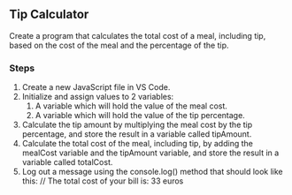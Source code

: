## Tip Calculator
Create a program that calculates the total cost of a meal, including tip, based on the cost of the meal and the percentage of the tip.
### Steps
1. Create a new JavaScript file in VS Code.
2. Initialize and assign values to 2 variables:
   1. A variable which will hold the value of the meal cost.
   2. A variable which will hold the value of the tip percentage.
3. Calculate the tip amount by multiplying the meal cost by the tip percentage, and store the result in a variable called tipAmount.
4. Calculate the total cost of the meal, including tip, by adding the mealCost variable and the tipAmount variable, and store the result in a variable called totalCost.
5. Log out a message using the console.log() method that should look like this:
   // The total cost of your bill is: 33 euros
